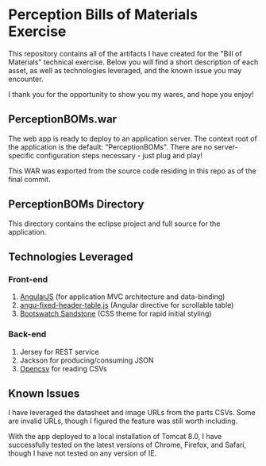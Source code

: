 # Perception Bills of Materials Exercise
This repository contains all of the artifacts I have created for the "Bill of Materials" technical exercise. Below you will find a short description of each asset, as well as technologies leveraged, and the known issue you may encounter.

I thank you for the opportunity to show you my wares, and hope you enjoy!

## PerceptionBOMs.war 
The web app is ready to deploy to an application server. The context root of the application is the default: "PerceptionBOMs". There are no server-specific configuration steps necessary - just plug and play! 

This WAR was exported from the source code residing in this repo as of the final commit.

## PerceptionBOMs Directory
This directory contains the eclipse project and full source for the application.

## Technologies Leveraged

### Front-end
1. [AngularJS](https://angularjs.org/) (for application MVC architecture and data-binding)
2. [angu-fixed-header-table.js](https://github.com/cornflourblue/angu-fixed-header-table) (Angular directive for scrollable table)
3. [Bootswatch Sandstone](https://bootswatch.com/sandstone/) (CSS theme for rapid initial styling)

### Back-end
1. Jersey for REST service
2. Jackson for producing/consuming JSON
3. [Opencsv](http://opencsv.sourceforge.net/) for reading CSVs

## Known Issues
I have leveraged the datasheet and image URLs from the parts CSVs. Some are invalid URLs, though I figured the feature was still worth including.

With the app deployed to a local installation of Tomcat 8.0, I have successfully tested on the latest versions of Chrome, Firefox, and Safari, though I have not tested on any version of IE.
